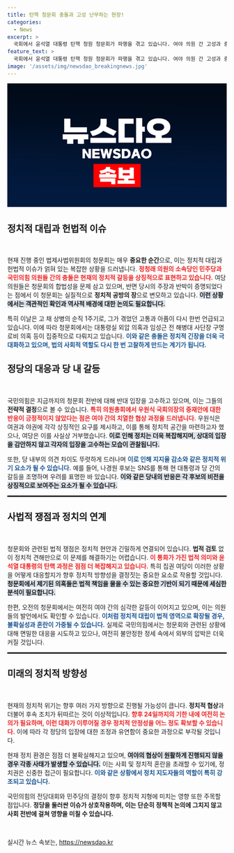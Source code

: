 ```yaml
---
title: 탄핵 청문회 충돌과 고성 난무하는 현장!
categories:
  - News
excerpt: >
  국회에서 윤석열 대통령 탄핵 청원 청문회가 파행을 겪고 있습니다. 여야 의원 간 고성과 충돌이 이어지며, 채 상병 순직 관련 의혹이 집중 질의되고 있어 긴장감이 고조되고 있습니다.
feature_text: >
  국회에서 윤석열 대통령 탄핵 청원 청문회가 파행을 겪고 있습니다. 여야 의원 간 고성과 충돌이 이어지며, 채 상병 순직 관련 의혹이 집중 질의되고 있어 긴장감이 고조되고 있습니다.
image: '/assets/img/newsdao_breakingnews.jpg'
---
```


<p><img src="/assets/img/newsdao_breakingnews.jpg" alt="cryptoinkorea 속보" /></p>

<h2 data-ke-size="size26">정치적 대립과 헌법적 이슈</h2>

<p data-ke-size="size16">&nbsp;</p>

<p>현재 진행 중인 법제사법위원회의 청문회는 매우 <b>중요한 순간</b>으로, 이는 정치적 대립과 헌법적 이슈가 얽혀 있는 복잡한 상황을 드러냅니다. <b><span style="color: #ee2323;">정청래 의원의 소속당인 민주당과 국민의힘 의원들 간의 충돌은 현재의 정치적 갈등을 상징적으로 표현하고 있습니다.</span></b> 여당 의원들은 청문회의 합법성을 문제 삼고 있으며, 반면 당시의 주장과 반박이 증명되었다는 점에서 이 청문회는 실질적으로 <strong>정치적 공방의 장</strong>으로 변모하고 있습니다. <b><span style="background-color: #21538527;">이런 상황에서는 객관적인 확인과 역사적 배경에 대한 논의도 필요합니다.</span></b></p>

<p>특히 이날은 고 채 상병의 순직 1주기로, 그가 겪었던 고통과 아픔이 다시 한번 언급되고 있습니다. 이에 따라 청문회에서는 대통령실 외압 의혹과 임성근 전 해병대 사단장 구명 로비 의혹 등이 집중적으로 다뤄지고 있습니다. <b><span style="color: #1a5490;">이와 같은 충돌은 정치적 긴장을 더욱 극대화하고 있으며, 법의 사회적 역할도 다시 한 번 고찰하게 만드는 계기가 됩니다.</span></b></p>

<h2 data-ke-size="size26">정당의 대응과 당 내 갈등</h2>

<p data-ke-size="size16">&nbsp;</p>

<p>국민의힘은 지금까지의 청문회 전반에 대해 반대 입장을 고수하고 있으며, 이는 그들의 <b>전략적 결정</b>으로 볼 수 있습니다. <b><span style="color: #ee2323;">특히 의원총회에서 우원식 국회의장의 중재안에 대한 반응이 긍정적이지 않았다는 점은 여야 간의 치열한 협상 과정을 드러냅니다.</span></b> 우원식은 여권과 야권에 각각 상징적인 요구를 제시하고, 이를 통해 정치적 공간을 마련하고자 했으나, 여당은 이를 사실상 거부했습니다. <b><span style="background-color: #21538527;">이로 인해 정치는 더욱 복잡해지며, 상대의 입장을 감안하지 않고 각자의 입장을 고수하는 모습이 관찰됩니다.</span></b></p>

<p>또한, 당 내부의 의견 차이도 뚜렷하게 드러나며 <b><span style="color: #1a5490;">이로 인해 지지율 감소와 같은 정치적 위기 요소가 될 수 있습니다.</span></b> 예를 들어, 나경원 후보는 SNS를 통해 현 대통령과 당 간의 갈등을 조명하며 우려를 표명한 바 있습니다. <b><span style="background-color: #21538527;">이와 같은 당내의 반응은 각 후보의 비전을 상징적으로 보여주는 요소가 될 수 있습니다.</span></b></p>

<hr style="border:1px solid #000000">

<h2 data-ke-size="size26">사법적 쟁점과 정치의 연계</h2>

<p data-ke-size="size16">&nbsp;</p>

<p>청문회와 관련된 법적 쟁점은 정치적 현안과 긴밀하게 연결되어 있습니다. <b>법적 검토</b> 없이 정치적 견해만으로 이 문제를 해결하기는 어렵습니다. <b><span style="color: #ee2323;">이 통화가 가진 법적 의미와 윤석열 대통령의 탄핵 과정은 점점 더 복잡해지고 있습니다.</span></b> 특히 집권 여당이 이러한 상황을 어떻게 대응할지가 향후 정치적 방향성을 결정짓는 중요한 요소로 작용할 것입니다.  <b><span style="background-color: #21538527;">청문회에서 제기된 의혹들은 법적 책임을 물을 수 있는 중요한 기반이 되기 때문에 세심한 분석이 필요합니다.</span></b></p>

<p>한편, 오전의 청문회에서는 여전히 여야 간의 심각한 갈등이 이어지고 있으며, 이는 의원들의 발언에서도 확인할 수 있습니다. <b><span style="color: #1a5490;">이처럼 정치적 대립이 법적 영역으로 확장될 경우, 불확실성과 혼란이 가중될 수 있습니다.</span></b> 실제로 국민의힘에서는 청문회와 관련된 상황에 대해 면밀한 대응을 시도하고 있으나, 여전히 불안정한 정세 속에서 외부의 압박은 더욱 커질 것입니다.</p>

<hr style="border:1px solid #000000">

<h2 data-ke-size="size26">미래의 정치적 방향성</h2>

<p data-ke-size="size16">&nbsp;</p>

<p>현재의 정치적 위기는 향후 여러 가지 방향으로 진행될 가능성이 큽니다. <b>정치적 협상</b>과 더불어 후속 조치가 뒤따르는 것이 이상적입니다. <b><span style="color: #ee2323;">향후 24일까지의 기한 내에 여전히 논의가 필요하며, 이런 대화가 이루어질 경우 정치적 안정성을 어느 정도 확보할 수 있습니다.</span></b> 이에 따라 각 정당의 입장에 대한 조정과 유연함이 중요한 과정으로 부각될 것입니다. </p>

<p>현재 정치 환경은 점점 더 불확실해지고 있으며, <b><span style="background-color: #21538527;">여야의 협상이 원활하게 진행되지 않을 경우 각종 사태가 발생할 수 있습니다.</span></b> 이는 사회 및 정치적 혼란을 초래할 수 있기에, 정치권은 신중한 접근이 필요합니다. <b><span style="color: #1a5490;">이와 같은 상황에서 정치 지도자들의 역할이 특히 강조되고 있습니다.</span></b></p>

<p>국민의힘의 전당대회와 민주당의 결정이 향후 정치적 지형에 미치는 영향 또한 주목할 점입니다. <b>정당을 둘러싼 이슈가 상호작용하며, 이는 단순히 정책적 논의에 그치지 않고 사회 전반에 걸쳐 영향을 미칠 수 있습니다.</b></p>

<p data-ke-size="size16">&nbsp;</p>
실시간 뉴스 속보는, <a href="https://newsdao.kr" rel="dofollow">https://newsdao.kr</a>


